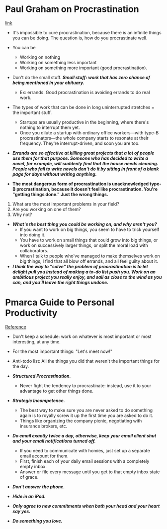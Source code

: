 # Paul Graham on Procrastination
[link](http://paulgraham.com/procrastination.html)

- It's impossible to cure procrastination, because there is an infinite things you can be doing. The question is, how do you procrastinate well.
- You can be
  - Working on nothing
  - Working on something less important
  - Working on something more important (good procrastination).
- Don't do the small stuff. ***Small stuff: work that has zero chance of being mentioned in your obituary.***
  - Ex: errands. Good procrastination is avoiding errands to do real work.
- The types of work that can be done in long uninterrupted stretches = the important stuff.
  - Startups are usually productive in the beginning, where there's nothing to interrupt them yet.
  - Once you dilute a startup with ordinary office workers—with type-B procrastinators—the whole company starts to resonate at their frequency. They're interrupt-driven, and soon you are too.
- ***Errands are so effective at killing great projects that a lot of people use them for that purpose. Someone who has decided to write a novel, for example, will suddenly find that the house needs cleaning. People who fail to write novels don't do it by sitting in front of a blank page for days without writing anything.***

- **The most dangerous form of procrastination is unacknowledged type-B procrastination, because it doesn't feel like procrastination. You're "getting things done." Just the wrong things.**

1. What are the most important problems in your field?
2. Are you working on one of them?
3. Why not?

- ***What's the best thing you could be working on, and why aren't you?***
  - If you want to work on big things, you seem to have to trick yourself into doing it.
  - You have to work on small things that could grow into big things, or work on successively larger things, or split the moral load with collaborators.
  - When I talk to people who've managed to make themselves work on big things, I find that all blow off errands, and all feel guilty about it.
- ***I think the way to "solve" the problem of procrastination is to let delight pull you instead of making a to-do list push you. Work on an ambitious project you really enjoy, and sail as close to the wind as you can, and you'll leave the right things undone.***

# Pmarca Guide to Personal Productivity
[Reference](https://pmarchive.com/guide_to_personal_productivity.html)

- Don't keep a schedule: work on whatever is most important or most interesting, at any time.
- For the most important things: "Let's meet now!"
- Anti-todo list: All the things you did that weren't the important things for the day.

- ***Structured Procrastination.***
  - Never fight the tendency to procrastinate: instead, use it to your advantage to get other things done.
- ***Strategic Incompetence.***
  - The best way to make sure you are never asked to do something again is to royally screw it up the first time you are asked to do it.
  - Things like organizing the company picnic, negotiating with insurance brokers, etc.
- ***Do email exactly twice a day, otherwise, keep your email client shut and your email notifications turned off.***
  - If you need to communicate with homies, just set up a separate email account for them.
  - First, finish each of your daily email sessions with a completely empty inbox.
  - Answer or file every message until you get to that empty inbox state of grace.
- ***Don't answer the phone.***
- ***Hide in an iPod.***
- ***Only agree to new commitments when both your head and your heart say yes.***
- ***Do something you love.***
